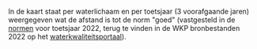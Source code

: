 In de kaart staat per waterlichaam en per toetsjaar (3 voorafgaande jaren) weergegeven wat de afstand is tot de norm "goed" (vastgesteld in de [normen](https://www.waterkwaliteitsportaal.nl/wkp.webapplication/) voor toetsjaar 2022, terug te vinden in de WKP bronbestanden 2022 op het [waterkwaliteitsportaal](http://www.waterkwaliteitsportaal.nl/)).
